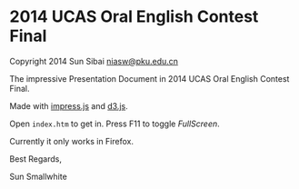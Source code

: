 2014 UCAS Oral English Contest Final
=======================================

Copyright 2014 Sun Sibai <niasw@pku.edu.cn>

The impressive Presentation Document in 2014 UCAS Oral English Contest Final.

Made with [impress.js](https://github.com/bartaz/impress.js) and [d3.js](https://github.com/mbostock/d3).

Open `index.htm` to get in. Press F11 to toggle _FullScreen_.

Currently it only works in Firefox.

Best Regards,

Sun Smallwhite
